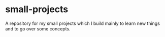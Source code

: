 # small-projects
A repository for my small projects which I build mainly to learn new things and to go over some concepts. 

